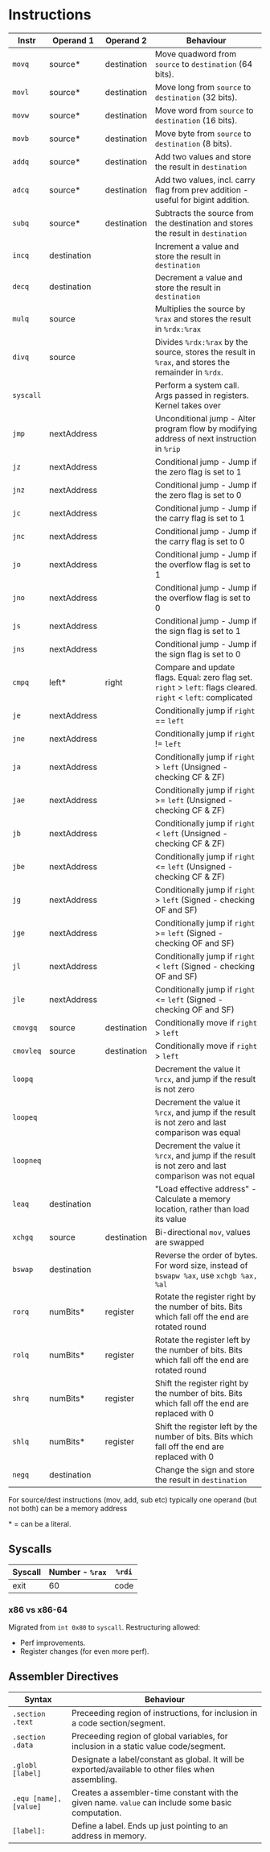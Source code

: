 # Instructions

| Instr     | Operand 1   | Operand 2   | Behaviour                                                                                                      |
| --------- | ----------- | ----------- | -------------------------------------------------------------------------------------------------------------- |
| `movq`    | source\*    | destination | Move quadword from `source` to `destination` (64 bits).                                                        |
| `movl`    | source\*    | destination | Move long from `source` to `destination` (32 bits).                                                            |
| `movw`    | source\*    | destination | Move word from `source` to `destination` (16 bits).                                                            |
| `movb`    | source\*    | destination | Move byte from `source` to `destination` (8 bits).                                                             |
| `addq`    | source\*    | destination | Add two values and store the result in `destination`                                                           |
| `adcq`    | source\*    | destination | Add two values, incl. carry flag from prev addition - useful for bigint addition.                              |
| `subq`    | source\*    | destination | Subtracts the source from the destination and stores the result in `destination`                               |
| `incq`    | destination |             | Increment a value and store the result in `destination`                                                        |
| `decq`    | destination |             | Decrement a value and store the result in `destination`                                                        |
| `mulq`    | source      |             | Multiplies the source by `%rax` and stores the result in `%rdx:%rax`                                           |
| `divq`    | source      |             | Divides `%rdx:%rax` by the source, stores the result in `%rax`, and stores the remainder in `%rdx`.            |
| `syscall` |             |             | Perform a system call. Args passed in registers. Kernel takes over                                             |
| `jmp`     | nextAddress |             | Unconditional jump - Alter program flow by modifying address of next instruction in `%rip`                     |
| `jz`      | nextAddress |             | Conditional jump - Jump if the zero flag is set to 1                                                           |
| `jnz`     | nextAddress |             | Conditional jump - Jump if the zero flag is set to 0                                                           |
| `jc`      | nextAddress |             | Conditional jump - Jump if the carry flag is set to 1                                                          |
| `jnc`     | nextAddress |             | Conditional jump - Jump if the carry flag is set to 0                                                          |
| `jo`      | nextAddress |             | Conditional jump - Jump if the overflow flag is set to 1                                                       |
| `jno`     | nextAddress |             | Conditional jump - Jump if the overflow flag is set to 0                                                       |
| `js`      | nextAddress |             | Conditional jump - Jump if the sign flag is set to 1                                                           |
| `jns`     | nextAddress |             | Conditional jump - Jump if the sign flag is set to 0                                                           |
| `cmpq`    | left\*      | right       | Compare and update flags. Equal: zero flag set. `right` > `left`: flags cleared. `right` < `left`: complicated |
| `je`      | nextAddress |             | Conditionally jump if `right` == `left`                                                                        |
| `jne`     | nextAddress |             | Conditionally jump if `right` != `left`                                                                        |
| `ja`      | nextAddress |             | Conditionally jump if `right` > `left` (Unsigned - checking CF & ZF)                                           |
| `jae`     | nextAddress |             | Conditionally jump if `right` >= `left` (Unsigned - checking CF & ZF)                                          |
| `jb`      | nextAddress |             | Conditionally jump if `right` < `left` (Unsigned - checking CF & ZF)                                           |
| `jbe`     | nextAddress |             | Conditionally jump if `right` <= `left` (Unsigned - checking CF & ZF)                                          |
| `jg`      | nextAddress |             | Conditionally jump if `right` > `left` (Signed - checking OF and SF)                                           |
| `jge`     | nextAddress |             | Conditionally jump if `right` >= `left` (Signed - checking OF and SF)                                          |
| `jl`      | nextAddress |             | Conditionally jump if `right` < `left` (Signed - checking OF and SF)                                           |
| `jle`     | nextAddress |             | Conditionally jump if `right` <= `left` (Signed - checking OF and SF)                                          |
| `cmovgq`  | source      | destination | Conditionally move if `right` > `left`                                                                         |
| `cmovleq` | source      | destination | Conditionally move if `right` > `left`                                                                         |
| `loopq`   |             |             | Decrement the value it `%rcx`, and jump if the result is not zero                                              |
| `loopeq`  |             |             | Decrement the value it `%rcx`, and jump if the result is not zero and last comparison was equal                |
| `loopneq` |             |             | Decrement the value it `%rcx`, and jump if the result is not zero and last comparison was not equal            |
| `leaq`    | destination |             | "Load effective address" - Calculate a memory location, rather than load its value                             |
| `xchgq`   | source      | destination | Bi-directional `mov`, values are swapped                                                                       |
| `bswap`   | destination |             | Reverse the order of bytes. For word size, instead of `bswapw %ax`, use `xchgb %ax, %al`                       |
| `rorq`    | numBits\*   | register    | Rotate the register right by the number of bits. Bits which fall off the end are rotated round                 |
| `rolq `   | numBits\*   | register    | Rotate the register left by the number of bits. Bits which fall off the end are rotated round                  |
| `shrq`    | numBits\*   | register    | Shift the register right by the number of bits. Bits which fall off the end are replaced with 0                |
| `shlq`    | numBits\*   | register    | Shift the register left by the number of bits. Bits which fall off the end are replaced with 0                 |
| `negq`    | destination |             | Change the sign and store the result in `destination`                                                          |

For source/dest instructions (mov, add, sub etc) typically one operand (but not both) can be a memory address

\* = can be a literal.

## Syscalls

| Syscall | Number - `%rax` | `%rdi` |
| ------- | --------------- | ------ |
| exit    | 60              | code   |

### x86 vs x86-64

Migrated from `int 0x80` to `syscall`. Restructuring allowed:

- Perf improvements.
- Register changes (for even more perf).

## Assembler Directives

| Syntax                 | Behaviour                                                                                           |
| ---------------------- | --------------------------------------------------------------------------------------------------- |
| `.section .text`       | Preceeding region of instructions, for inclusion in a code section/segment.                         |
| `.section .data`       | Preceeding region of global variables, for inclusion in a static value code/segment.                |
| `.globl [label]`       | Designate a label/constant as global. It will be exported/available to other files when assembling. |
| `.equ [name], [value]` | Creates a assembler-time constant with the given name. `value` can include some basic computation.  |
| `[label]:`             | Define a label. Ends up just pointing to an address in memory.                                      |
